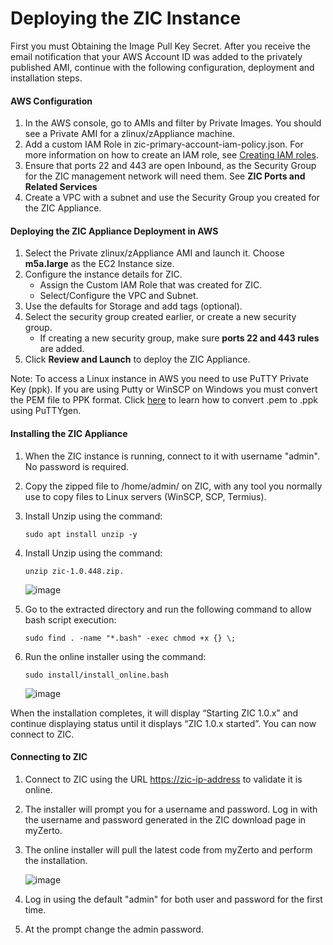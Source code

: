 # Deploying the ZIC Instance

First you must Obtaining the Image Pull Key Secret. After you receive the email notification that your AWS Account ID was added to the privately published AMI, continue with the following configuration, deployment and installation steps.

#### AWS Configuration

1.	In the AWS console, go to AMIs and filter by Private Images. You should see a Private AMI for a zlinux/zAppliance machine.
2.	Add a custom IAM Role in zic-primary-account-iam-policy.json.
    For more information on how to create an IAM role, see [Creating IAM roles](https://docs.aws.amazon.com/IAM/latest/UserGuide/id_roles_create.html).
3.	Ensure that ports 22 and 443 are open Inbound, as the Security Group for the ZIC management network will need them. See **ZIC Ports and Related Services**
4.	Create a VPC with a subnet and use the Security Group you created for the ZIC Appliance.

#### Deploying the ZIC Appliance Deployment in AWS

1.	Select the Private zlinux/zAppliance AMI and launch it.
    Choose **m5a.large** as the EC2 Instance size.
2.	Configure the instance details for ZIC.
    -	Assign the Custom IAM Role that was created for ZIC.
    -	Select/Configure the VPC and Subnet.
3.	Use the defaults for Storage and add tags (optional).
4.	Select the security group created earlier, or create a new security group.
    -   If creating a new security group, make sure **ports 22 and 443 rules** are added.
5.	Click **Review and Launch** to deploy the ZIC Appliance.

<span class="Note">Note:	To access a Linux instance in AWS you need to use PuTTY Private Key (ppk). If you are using Putty or WinSCP on Windows you must convert the PEM file to PPK format. Click [here](https://www.puttygen.com/convert-pem-to-ppk) to learn how to convert .pem to .ppk using PuTTYgen.</note>

#### Installing the ZIC Appliance

1.	When the ZIC instance is running, connect to it with username "admin". No password is required.
2.	Copy the zipped file to /home/admin/ on ZIC, with any tool you normally use to copy files to Linux servers (WinSCP, SCP, Termius).
3.	Install Unzip using the command:
    ```
    sudo apt install unzip -y
    ```
4.  Install Unzip using the command:
    ```
    unzip zic-1.0.448.zip.
    ```
    ![image](https://user-images.githubusercontent.com/100526941/197970851-c30a1c8e-e1ae-4ae4-ac7c-8b78ea1bcd57.png)

5.	Go to the extracted directory and run the following command to allow bash script execution:
    ```
    sudo find . -name "*.bash" -exec chmod +x {} \;
    ```
7.	Run the online installer using the command:
    ```
    sudo install/install_online.bash
    ```
    ![image](https://user-images.githubusercontent.com/100526941/197971309-92fe7a12-09f2-446b-82f1-7fec4df1d32d.png)

When the installation completes, it will display “Starting ZIC 1.0.x” and continue displaying status until it displays “ZIC 1.0.x started”. You can now connect to ZIC.

#### Connecting to ZIC

1.	Connect to ZIC using the URL [https://zic-ip-address](https://zic-ip-address) to validate it is online.
2.	The installer will prompt you for a username and password. Log in with the username and password generated in the ZIC download page in myZerto.
3.	The online installer will pull the latest code from myZerto and perform the installation.

    ![image](https://user-images.githubusercontent.com/100526941/197971688-e0b33543-373d-4d34-a3b1-d00f44cf6fe8.png)
    
4.  Log in using the default "admin" for both user and password for the first time.
3.	At the prompt change the admin password.
  
